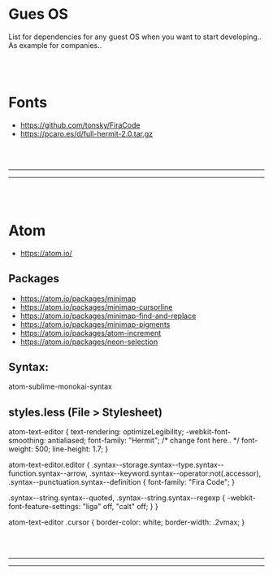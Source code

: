# Gues OS
List for dependencies for any guest OS when you want to start developing.. As example for companies..



<br />
<br />

# Fonts
- https://github.com/tonsky/FiraCode
- https://pcaro.es/d/full-hermit-2.0.tar.gz




<br />
<br />


 _____________________________________________________
 _____________________________________________________


<br />
<br />

# Atom
- https://atom.io/

## Packages
- https://atom.io/packages/minimap
- https://atom.io/packages/minimap-cursorline
- https://atom.io/packages/minimap-find-and-replace
- https://atom.io/packages/minimap-pigments
- https://atom.io/packages/atom-increment
- https://atom.io/packages/neon-selection

## Syntax:
atom-sublime-monokai-syntax




## styles.less (File > Stylesheet)

atom-text-editor {
  text-rendering: optimizeLegibility;
  -webkit-font-smoothing: antialiased;
  font-family: "Hermit"; /* change font here.. */
  font-weight: 500;
  line-height: 1.7;
}

atom-text-editor.editor {
  .syntax--storage.syntax--type.syntax--function.syntax--arrow,
  .syntax--keyword.syntax--operator:not(.accessor),
  .syntax--punctuation.syntax--definition {
    font-family: "Fira Code";
  }

  .syntax--string.syntax--quoted,
  .syntax--string.syntax--regexp {
    -webkit-font-feature-settings: "liga" off, "calt" off;
  }
}


atom-text-editor .cursor {
   border-color: white;
   border-width: .2vmax;
}



<br />
<br />


 _____________________________________________________
 _____________________________________________________


<br />
<br />
